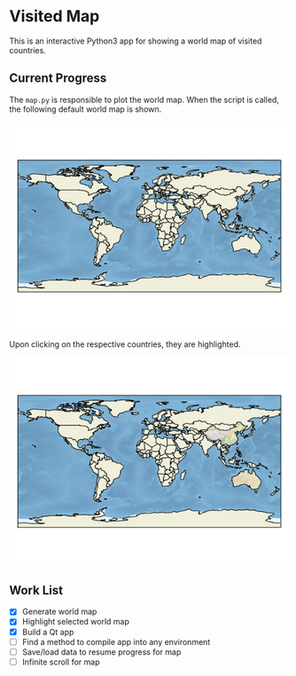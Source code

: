 # Visited Map

This is an interactive Python3 app for showing a world map of visited countries. 

## Current Progress

The `map.py` is responsible to plot the world map. When the script is called, the following default world map is shown.

![default_world](https://raw.githubusercontent.com/mcreng/VisitedMap/master/docs/default_world.png)

Upon clicking on the respective countries, they are highlighted.

![updated_world](https://raw.githubusercontent.com/mcreng/VisitedMap/master/docs/updated_world.png)

## Work List

- [x] Generate world map
- [x] Highlight selected world map
- [x] Build a Qt app
- [ ] Find a method to compile app into any environment
- [ ] Save/load data to resume progress for map
- [ ] Infinite scroll for map